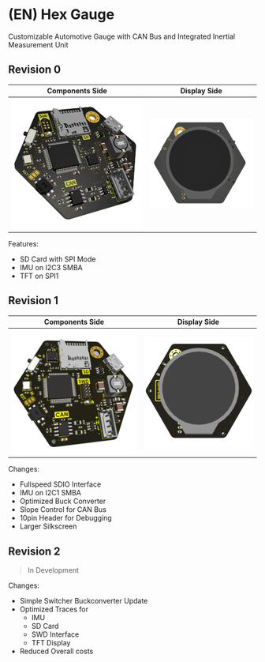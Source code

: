 # (EN) Hex Gauge

Customizable Automotive Gauge with CAN Bus and Integrated Inertial Measurement Unit

## Revision 0

| Components Side | Display Side |
|-|-|
|![](/documentation/images/REV0_PCB_1.png)|![](/documentation/images/REV0_PCB_2.png)|

Features:
- SD Card with SPI Mode
- IMU on I2C3 SMBA
- TFT on SPI1

## Revision 1

| Components Side | Display Side |
|-|-|
|![](/documentation/images/REV1_PCB_1.png)|![](/documentation/images/REV1_PCB_2.png)|

Changes:
- Fullspeed SDIO Interface
- IMU on I2C1 SMBA
- Optimized Buck Converter
- Slope Control for CAN Bus
- 10pin Header for Debugging
- Larger Silkscreen

## Revision 2

> In Development

Changes:
- Simple Switcher Buckconverter Update
- Optimized Traces for
  - IMU
  - SD Card
  - SWD Interface
  - TFT Display
- Reduced Overall costs
